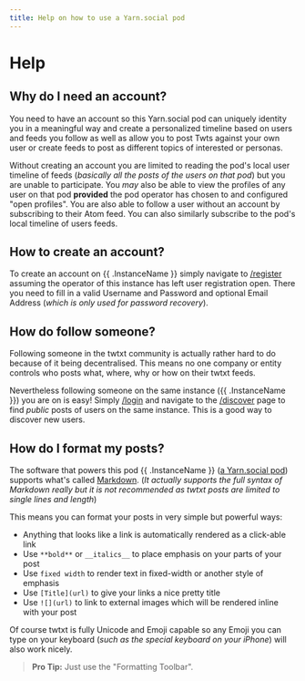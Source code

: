 ```yaml
---
title: Help on how to use a Yarn.social pod
---
```


# Help

## Why do I need an account?

You need to have an account so this Yarn.social pod can uniquely identity you
in a meaningful way and create a personalized timeline based on users
and feeds you follow as well as allow you to post Twts against your own
user or create feeds to post as different topics of interested or personas.

Without creating an account you are limited to reading the pod's local
user timeline of feeds (_basically all the posts of the users on that pod_)
but you are unable to participate. You _may_ also be able to view the
profiles of any user on that pod **provided** the pod operator has chosen to
and configured "open profiles". You are also able to follow a user without an
account by subscribing to their Atom feed. You can also similarly subscribe to
the pod's local timeline of users feeds.

## How to create an account?

To create an account on {{ .InstanceName }} simply navigate to
[/register](/register) assuming the operator of this
instance has left user registration open. There you need to fill
in a valid Username and Password and optional Email Address
(_which is only used for password recovery_).

## How do follow someone?

Following someone in the twtxt community is actually rather hard to do
because of it being decentralised. This means no one company or entity
controls who posts what, where, why or how on their twtxt feeds.


Nevertheless following someone on the same instance ({{ .InstanceName }})
you are on is easy! Simply [/login](/login) and navigate to the
[/discover](/discover) page to find _public_ posts of
users on the same instance. This is a good way to discover new users.

## How do I format my posts?

The software that powers this pod {{ .InstanceName }} ([a Yarn.social pod](https://git.mills.io/yarnsocial/yarn))
supports what's called [Markdown](https://en.wikipedia.org/wiki/Markdown).
(_It actually supports the full syntax of Markdown really but it is not recommended as twtxt posts are limited to single lines and length_)

This means you can format your posts in very simple but powerful ways:

- Anything that looks like a link is automatically rendered as a click-able link
- Use `**bold**` or `__italics__` to place emphasis on your parts of your post
- Use `fixed width` to render text in fixed-width or another style of emphasis
- Use `[Title](url)` to give your links a nice pretty title
- Use `![](url)` to link to external images which will be rendered inline with your post

Of course twtxt is fully Unicode and Emoji capable so any Emoji you
can type on your keyboard (_such as the special keyboard on your iPhone_)
will also work nicely.

> **Pro Tip:** Just use the "Formatting Toolbar".
